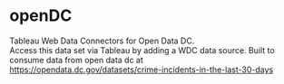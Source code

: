# openDC
Tableau Web Data Connectors for Open Data DC.  
Access this data set via Tableau by adding a WDC data source. 
Built to consume data from open data dc at https://opendata.dc.gov/datasets/crime-incidents-in-the-last-30-days
